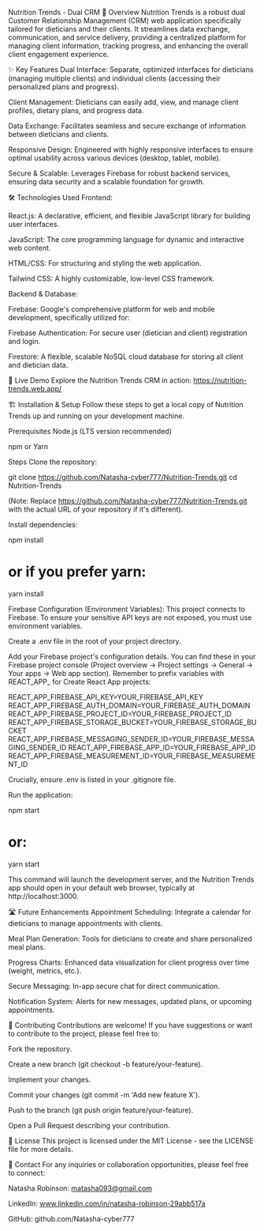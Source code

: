 Nutrition Trends - Dual CRM
🚀 Overview
Nutrition Trends is a robust dual Customer Relationship Management (CRM) web application specifically tailored for dieticians and their clients. It streamlines data exchange, communication, and service delivery, providing a centralized platform for managing client information, tracking progress, and enhancing the overall client engagement experience.

✨ Key Features
Dual Interface: Separate, optimized interfaces for dieticians (managing multiple clients) and individual clients (accessing their personalized plans and progress).

Client Management: Dieticians can easily add, view, and manage client profiles, dietary plans, and progress data.

Data Exchange: Facilitates seamless and secure exchange of information between dieticians and clients.

Responsive Design: Engineered with highly responsive interfaces to ensure optimal usability across various devices (desktop, tablet, mobile).

Secure & Scalable: Leverages Firebase for robust backend services, ensuring data security and a scalable foundation for growth.

🛠️ Technologies Used
Frontend:

React.js: A declarative, efficient, and flexible JavaScript library for building user interfaces.

JavaScript: The core programming language for dynamic and interactive web content.

HTML/CSS: For structuring and styling the web application.

Tailwind CSS: A highly customizable, low-level CSS framework.

Backend & Database:

Firebase: Google's comprehensive platform for web and mobile development, specifically utilized for:

Firebase Authentication: For secure user (dietician and client) registration and login.

Firestore: A flexible, scalable NoSQL cloud database for storing all client and dietician data.

🚀 Live Demo
Explore the Nutrition Trends CRM in action: https://nutrition-trends.web.app/

🏗️ Installation & Setup
Follow these steps to get a local copy of Nutrition Trends up and running on your development machine.

Prerequisites
Node.js (LTS version recommended)

npm or Yarn

Steps
Clone the repository:

git clone https://github.com/Natasha-cyber777/Nutrition-Trends.git
cd Nutrition-Trends

(Note: Replace https://github.com/Natasha-cyber777/Nutrition-Trends.git with the actual URL of your repository if it's different).

Install dependencies:

npm install
# or if you prefer yarn:
yarn install

Firebase Configuration (Environment Variables):
This project connects to Firebase. To ensure your sensitive API keys are not exposed, you must use environment variables.

Create a .env file in the root of your project directory.

Add your Firebase project's configuration details. You can find these in your Firebase project console (Project overview -> Project settings -> General -> Your apps -> Web app section). Remember to prefix variables with REACT_APP_ for Create React App projects:

REACT_APP_FIREBASE_API_KEY=YOUR_FIREBASE_API_KEY
REACT_APP_FIREBASE_AUTH_DOMAIN=YOUR_FIREBASE_AUTH_DOMAIN
REACT_APP_FIREBASE_PROJECT_ID=YOUR_FIREBASE_PROJECT_ID
REACT_APP_FIREBASE_STORAGE_BUCKET=YOUR_FIREBASE_STORAGE_BUCKET
REACT_APP_FIREBASE_MESSAGING_SENDER_ID=YOUR_FIREBASE_MESSAGING_SENDER_ID
REACT_APP_FIREBASE_APP_ID=YOUR_FIREBASE_APP_ID
REACT_APP_FIREBASE_MEASUREMENT_ID=YOUR_FIREBASE_MEASUREMENT_ID

Crucially, ensure .env is listed in your .gitignore file.

Run the application:

npm start
# or:
yarn start

This command will launch the development server, and the Nutrition Trends app should open in your default web browser, typically at http://localhost:3000.

🛣️ Future Enhancements
Appointment Scheduling: Integrate a calendar for dieticians to manage appointments with clients.

Meal Plan Generation: Tools for dieticians to create and share personalized meal plans.

Progress Charts: Enhanced data visualization for client progress over time (weight, metrics, etc.).

Secure Messaging: In-app secure chat for direct communication.

Notification System: Alerts for new messages, updated plans, or upcoming appointments.

🤝 Contributing
Contributions are welcome! If you have suggestions or want to contribute to the project, please feel free to:

Fork the repository.

Create a new branch (git checkout -b feature/your-feature).

Implement your changes.

Commit your changes (git commit -m 'Add new feature X').

Push to the branch (git push origin feature/your-feature).

Open a Pull Request describing your contribution.

📄 License
This project is licensed under the MIT License - see the LICENSE file for more details.

📧 Contact
For any inquiries or collaboration opportunities, please feel free to connect:

Natasha Robinson: matasha093@gmail.com

LinkedIn: www.linkedin.com/in/natasha-robinson-29abb517a

GitHub: github.com/Natasha-cyber777
